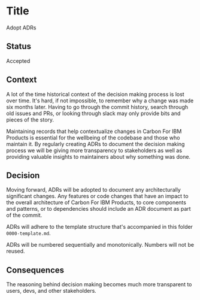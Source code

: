 # Title

Adopt ADRs

## Status

Accepted

## Context

A lot of the time historical context of the decision making process is lost over
time. It's hard, if not impossible, to remember why a change was made six months
later. Having to go through the commit history, search through old issues and
PRs, or looking through slack may only provide bits and pieces of the story.

Maintaining records that help contextualize changes in Carbon For IBM Products
is essential for the wellbeing of the codebase and those who maintain it. By
regularly creating ADRs to document the decision making process we will be
giving more transparency to stakeholders as well as providing valuable insights
to maintainers about why something was done.

## Decision

Moving forward, ADRs will be adopted to document any architecturally significant
changes. Any features or code changes that have an impact to the overall
architecture of Carbon For IBM Products, to core components and patterns, or to
dependencies should include an ADR document as part of the commit.

ADRs will adhere to the template structure that's accompanied in this folder
`0000-template.md`.

ADRs will be numbered sequentially and monotonically. Numbers will not be
reused.

## Consequences

The reasoning behind decision making becomes much more transparent to users,
devs, and other stakeholders.
